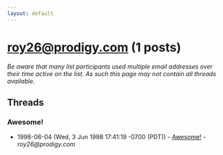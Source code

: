 ```yaml
---
layout: default
---
```


# roy26@prodigy.com (1 posts)

_Be aware that many list participants used multiple email addresses over their time active on the list. As such this page may not contain all threads available._

## Threads

### Awesome!
+ 1998-06-04 (Wed, 3 Jun 1998 17:41:19 -0700 (PDT)) - [Awesome!](/archive/1998/06/438e6a5072bb6e793a0e0de849031d3e467ac30b06e2c6757899559a8b73874b) - _roy26@prodigy.com_

